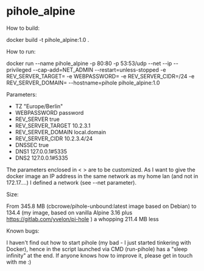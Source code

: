 # pihole_alpine

How to build:

docker build -t pihole_alpine:1.0 .

How to run:

docker run --name pihole_alpine -p 80:80 -p 53:53/udp --net <aaa> --ip <bbb>  --privileged --cap-add=NET_ADMIN --restart=unless-stopped -e REV_SERVER_TARGET=<xxx> -e WEBPASSWORD=<yyy> -e REV_SERVER_CIDR=<zzz>/24 -e REV_SERVER_DOMAIN=<kkk> --hostname=pihole pihole_alpine:1.0

Parameters:

* TZ "Europe/Berlin"
* WEBPASSWORD password
* REV_SERVER true
* REV_SERVER_TARGET 10.2.3.1
* REV_SERVER_DOMAIN local.domain
* REV_SERVER_CIDR 10.2.3.4/24
* DNSSEC true
* DNS1 127.0.0.1#5335
* DNS2 127.0.0.1#5335

The parameters enclosed in < > are to be customized. As I want to give the docker image an IP address in the same network as my home lan (and not in 172.17....) I defined a network (see --net parameter).

Size:

From 345.8 MB (cbcrowe/pihole-unbound:latest image based on Debian) to 134.4 (my image, based on vanilla Alpine 3.16 plus https://gitlab.com/yvelon/pi-hole ) a whopping 211.4 MB less

Known bugs:

I haven't find out how to start pihole (my bad - I just started tinkering with Docker), hence in the script launched via CMD (run-pihole) has a "sleep infinity" at the end. If anyone knows how to improve it, please get in touch with me :)
